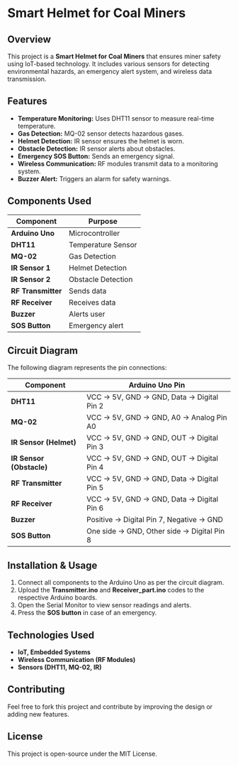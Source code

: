 # Smart Helmet for Coal Miners

## Overview
This project is a **Smart Helmet for Coal Miners** that ensures miner safety using IoT-based technology. It includes various sensors for detecting environmental hazards, an emergency alert system, and wireless data transmission.

## Features
- **Temperature Monitoring:** Uses DHT11 sensor to measure real-time temperature.
- **Gas Detection:** MQ-02 sensor detects hazardous gases.
- **Helmet Detection:** IR sensor ensures the helmet is worn.
- **Obstacle Detection:** IR sensor alerts about obstacles.
- **Emergency SOS Button:** Sends an emergency signal.
- **Wireless Communication:** RF modules transmit data to a monitoring system.
- **Buzzer Alert:** Triggers an alarm for safety warnings.

## Components Used
| Component | Purpose |
|-----------|---------|
| **Arduino Uno** | Microcontroller |
| **DHT11** | Temperature Sensor |
| **MQ-02** | Gas Detection |
| **IR Sensor 1** | Helmet Detection |
| **IR Sensor 2** | Obstacle Detection |
| **RF Transmitter** | Sends data |
| **RF Receiver** | Receives data |
| **Buzzer** | Alerts user |
| **SOS Button** | Emergency alert |

## Circuit Diagram
The following diagram represents the pin connections:

| **Component** | **Arduino Uno Pin** |
|--------------|------------------|
| **DHT11** | VCC → 5V, GND → GND, Data → Digital Pin 2 |
| **MQ-02** | VCC → 5V, GND → GND, A0 → Analog Pin A0 |
| **IR Sensor (Helmet)** | VCC → 5V, GND → GND, OUT → Digital Pin 3 |
| **IR Sensor (Obstacle)** | VCC → 5V, GND → GND, OUT → Digital Pin 4 |
| **RF Transmitter** | VCC → 5V, GND → GND, Data → Digital Pin 5 |
| **RF Receiver** | VCC → 5V, GND → GND, Data → Digital Pin 6 |
| **Buzzer** | Positive → Digital Pin 7, Negative → GND |
| **SOS Button** | One side → GND, Other side → Digital Pin 8 |



## Installation & Usage
1. Connect all components to the Arduino Uno as per the circuit diagram.
2. Upload the **Transmitter.ino** and **Receiver_part.ino** codes to the respective Arduino boards.
3. Open the Serial Monitor to view sensor readings and alerts.
4. Press the **SOS button** in case of an emergency.

## Technologies Used
- **IoT, Embedded Systems**
- **Wireless Communication (RF Modules)**
- **Sensors (DHT11, MQ-02, IR)**

## Contributing
Feel free to fork this project and contribute by improving the design or adding new features.

## License
This project is open-source under the MIT License.
